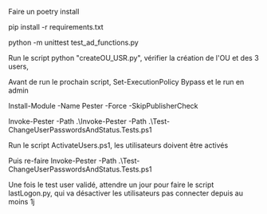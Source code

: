Faire un poetry install

pip install -r requirements.txt

python -m unittest test_ad_functions.py

Run le script python "createOU_USR.py", vérifier la création de l'OU et des 3 users,

Avant de run le prochain script, Set-ExecutionPolicy Bypass et le run en admin

Install-Module -Name Pester -Force -SkipPublisherCheck

Invoke-Pester -Path .\Invoke-Pester -Path .\Test-ChangeUserPasswordsAndStatus.Tests.ps1

Run le script ActivateUsers.ps1, les utilisateurs doivent être activés

Puis re-faire Invoke-Pester -Path .\Test-ChangeUserPasswordsAndStatus.Tests.ps1

Une fois le test user validé, attendre un jour pour faire le script lastLogon.py, qui va désactiver les utilisateurs pas connecter depuis au moins 1j
